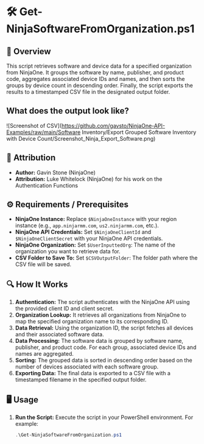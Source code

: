 # 🛠️ Get-NinjaSoftwareFromOrganization.ps1

## 📝 Overview
This script retrieves software and device data for a specified organization from NinjaOne. It groups the software by name, publisher, and product code, aggregates associated device IDs and names, and then sorts the groups by device count in descending order. Finally, the script exports the results to a timestamped CSV file in the designated output folder.

## What does the output look like?
![Screenshot of CSV](https://github.com/gavsto/NinjaOne-API-Examples/raw/main/Software Inventory/Export Grouped Software Inventory with Device Count/Screenshot_Ninja_Export_Software.png)

## 🙏 Attribution
- **Author:** Gavin Stone (NinjaOne)
- **Attribution:** Luke Whitelock (NinjaOne) for his work on the Authentication Functions

## ⚙️ Requirements / Prerequisites
- **NinjaOne Instance:** Replace `$NinjaOneInstance` with your region instance (e.g., `app.ninjarmm.com`, `us2.ninjarmm.com`, etc.).
- **NinjaOne API Credentials:** Set `$NinjaOneClientId` and `$NinjaOneClientSecret` with your NinjaOne API credentials.
- **NinjaOne Organization:** Set `$UserInputtedOrg`: The name of the organization you want to retrieve data for.
- **CSV Folder to Save To:** Set `$CSVOutputFolder`: The folder path where the CSV file will be saved.

## 🔍 How It Works
1. **Authentication:** The script authenticates with the NinjaOne API using the provided client ID and client secret.
2. **Organization Lookup:** It retrieves all organizations from NinjaOne to map the specified organization name to its corresponding ID.
3. **Data Retrieval:** Using the organization ID, the script fetches all devices and their associated software data.
4. **Data Processing:** The software data is grouped by software name, publisher, and product code. For each group, associated device IDs and names are aggregated.
5. **Sorting:** The grouped data is sorted in descending order based on the number of devices associated with each software group.
6. **Exporting Data:** The final data is exported to a CSV file with a timestamped filename in the specified output folder.

## 🖥️ Usage
1. **Run the Script:**
   Execute the script in your PowerShell environment. For example:

   ```powershell
   .\Get-NinjaSoftwareFromOrganization.ps1
